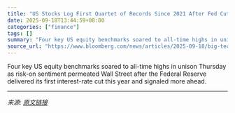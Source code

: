 ```yaml
---
title: "US Stocks Log First Quartet of Records Since 2021 After Fed Cut"
date: 2025-09-18T13:44:59+08:00
categories: ["finance"]
tags: []
summary: "Four key US equity benchmarks soared to all-time highs in unison Thursday as risk-on sentiment permeated Wall Street after the Federal Reserve delivered its first interest-rate cut this year and signa"
source_url: "https://www.bloomberg.com/news/articles/2025-09-18/big-tech-small-cap-stocks-rise-in-aftermath-of-fed-s-rate-cut"
---
```


Four key US equity benchmarks soared to all-time highs in unison Thursday as risk-on sentiment permeated Wall Street after the Federal Reserve delivered its first interest-rate cut this year and signaled more ahead.

---

*来源: [原文链接](https://www.bloomberg.com/news/articles/2025-09-18/big-tech-small-cap-stocks-rise-in-aftermath-of-fed-s-rate-cut)*
